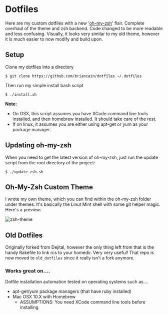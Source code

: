# Dotfiles

Here are my custom dotfiles with a new '[oh-my-zsh](https://github.com/robbyrussell/oh-my-zsh)' flair. Complete overhaul of the theme and zsh backend. Code changed to be more readable and less confusing. Visually, it looks very similar to my old theme, however it is much easier to now modify and build upon.

## Setup

Clone my dotfiles into a directory

    $ git clone https://github.com/briancain/dotfiles ~/.dotfiles

Then run my simple install bash script

    $ ./install.sh

__Note:__

- On OSX, this script assumes you have XCode command line tools installed, and then homebrew installed. It should take care of the rest.
- If on linux, it assumes you are either using apt-get or yum as your package manager.

## Updating oh-my-zsh

When you need to get the latest version of oh-my-zsh, just run the update script from the root directory of the project:

    $ ./update-zsh.sh

## Oh-My-Zsh Custom Theme

I wrote my own theme, which you can find within the oh-my-zsh folder under themes. It's basically the Linut Mint shell with some git helper magic. Here's a preview:

![zsh-theme](http://i.imgur.com/WdGWogr.png)

## Old Dotfiles

Originally forked from Dejital, however the only thing left from that is the handy Rakefile to link rcs to your homedir. Very very useful! That repo is now moved to `old_dotfiles` since it really isn't a fork anymore.

### Works great on....

Dotfile installation automation tested on operating systems such as....

- apt-get/yum package managers (that have ruby installed)
- Mac OSX 10.X with Homebrew
  + ASSUMPTIONS: You need XCode command line tools before installing
